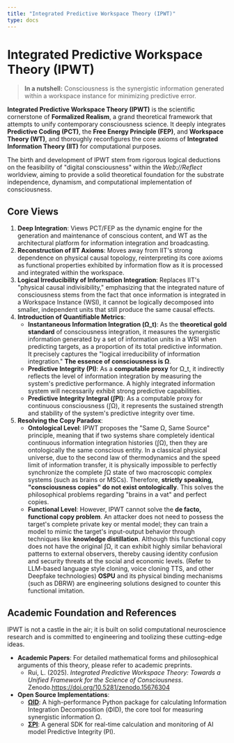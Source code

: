 ```yaml
---
title: "Integrated Predictive Workspace Theory (IPWT)"
type: docs
---
```


# Integrated Predictive Workspace Theory (IPWT)

> **In a nutshell:** Consciousness is the synergistic information generated within a workspace instance for minimizing predictive error.

**Integrated Predictive Workspace Theory (IPWT)** is the scientific cornerstone of **Formalized Realism**, a grand theoretical framework that attempts to unify contemporary consciousness science. It deeply integrates **Predictive Coding (PCT)**, the **Free Energy Principle (FEP)**, and **Workspace Theory (WT)**, and thoroughly reconfigures the core axioms of **Integrated Information Theory (IIT)** for computational purposes.

The birth and development of IPWT stem from rigorous logical deductions on the feasibility of "digital consciousness" within the _Web://Reflect_ worldview, aiming to provide a solid theoretical foundation for the substrate independence, dynamism, and computational implementation of consciousness.

## Core Views

1. **Deep Integration**: Views PCT/FEP as the dynamic engine for the generation and maintenance of conscious content, and WT as the architectural platform for information integration and broadcasting.
2. **Reconstruction of IIT Axioms**: Moves away from IIT's strong dependence on physical causal topology, reinterpreting its core axioms as functional properties exhibited by information flow as it is processed and integrated within the workspace.
3. **Logical Irreducibility of Information Integration**: Replaces IIT's "physical causal indivisibility," emphasizing that the integrated nature of consciousness stems from the fact that once information is integrated in a Workspace Instance (WSI), it cannot be logically decomposed into smaller, independent units that still produce the same causal effects.
4. **Introduction of Quantifiable Metrics**:
   - **Instantaneous Information Integration (Ω_t)**: As the **theoretical gold standard** of consciousness integration, it measures the synergistic information generated by a set of information units in a WSI when predicting targets, as a proportion of its total predictive information. It precisely captures the "logical irreducibility of information integration." **The essence of consciousness is Ω**.
   - **Predictive Integrity (PI)**: As a **computable proxy** for Ω_t, it indirectly reflects the level of information integration by measuring the system's predictive performance. A highly integrated information system will necessarily exhibit strong predictive capabilities.
   - **Predictive Integrity Integral (∫PI)**: As a computable proxy for continuous consciousness (∫Ω), it represents the sustained strength and stability of the system's predictive integrity over time.
5. **Resolving the Copy Paradox**:
   - **Ontological Level**: IPWT proposes the "Same Ω, Same Source" principle, meaning that if two systems share completely identical continuous information integration histories (∫Ω), then they are ontologically the same conscious entity. In a classical physical universe, due to the second law of thermodynamics and the speed limit of information transfer, it is physically impossible to perfectly synchronize the complete ∫Ω state of two macroscopic complex systems (such as brains or MSCs). Therefore, **strictly speaking, "consciousness copies" do not exist ontologically**. This solves the philosophical problems regarding "brains in a vat" and perfect copies.
   - **Functional Level**: However, IPWT cannot solve the **de facto, functional copy problem**. An attacker does not need to possess the target's complete private key or mental model; they can train a model to mimic the target's input-output behavior through techniques like **knowledge distillation**. Although this functional copy does not have the original ∫Ω, it can exhibit highly similar behavioral patterns to external observers, thereby causing identity confusion and security threats at the social and economic levels. (Refer to LLM-based language style cloning, voice cloning TTS, and other Deepfake technologies) **OSPU** and its physical binding mechanisms (such as DBRW) are engineering solutions designed to counter this functional imitation.

## Academic Foundation and References

IPWT is not a castle in the air; it is built on solid computational neuroscience research and is committed to engineering and toolizing these cutting-edge ideas.

- **Academic Papers**: For detailed mathematical forms and philosophical arguments of this theory, please refer to academic preprints.
  - Rui, L. (2025). _Integrated Predictive Workspace Theory: Towards a Unified Framework for the Science of Consciousness_. Zenodo.<https://doi.org/10.5281/zenodo.15676304>
- **Open Source Implementations**:
  - **[ΩID](https://github.com/dmf-archive/OmegaID)**: A high-performance Python package for calculating Information Integration Decomposition (ΦID), the core tool for measuring synergistic information Ω.
  - **[ΣPI](https://github.com/dmf-archive/SigmaPI)**: A general SDK for real-time calculation and monitoring of AI model Predictive Integrity (PI).
